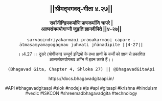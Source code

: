 <center><h2>||श्रीमद्‍भगवद्‍-गीता ४.२७||</h2>
<h3>सर्वाणीन्द्रियकर्माणि प्राणकर्माणि चापरे |<br/>आत्मसंयमयोगाग्नौ जुह्वति ज्ञानदीपिते ||४-२७||</h3>
<pre>sarvāṇīndriyakarmāṇi prāṇakarmāṇi cāpare .<br/>ātmasaṃyamayogāgnau juhvati jñānadīpite ||4-27||</pre>
<p>।।4.27।। दूसरे (योगीजन) सम्पूर्ण इन्द्रियों के तथा प्राणों के कर्मों को ज्ञान से प्रकाशित आत्मसंयमयोगरूप अग्नि में हवन करते हैं।।</p>
<pre>(Bhagavad Gita, Chapter 4, Shloka 27) || @BhagavadGitaApi</pre><p>https://docs.bhagavadgitaapi.in/</p><p>#API #bhagavadgitaapi #slok #nodejs #js #api #gitaapi #krishna #hinduism #vedic #ISKCON #shreemadbhagavadgita #technology</p></center>
